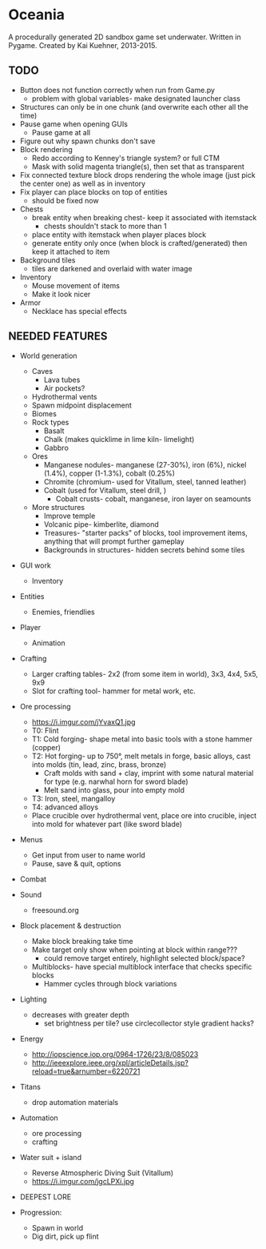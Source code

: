 Oceania
==
A procedurally generated 2D sandbox game set underwater.
Written in Pygame.
Created by Kai Kuehner, 2013-2015.

TODO
--
- Button does not function correctly when run from Game.py
    - problem with global variables- make designated launcher class
- Structures can only be in one chunk (and overwrite each other all the time)
- Pause game when opening GUIs
    - Pause game at all
- Figure out why spawn chunks don't save
- Block rendering
    - Redo according to Kenney's triangle system? or full CTM
    - Mask with solid magenta triangle(s), then set that as transparent
- Fix connected texture block drops rendering the whole image (just pick the center one) as well as in inventory
- Fix player can place blocks on top of entities
    - should be fixed now
- Chests
    - break entity when breaking chest- keep it associated with itemstack
        - chests shouldn't stack to more than 1
    - place entity with itemstack when player places block
    - generate entity only once (when block is crafted/generated) then keep it attached to item
- Background tiles
    - tiles are darkened and overlaid with water image
- Inventory
    - Mouse movement of items
    - Make it look nicer
- Armor
    - Necklace has special effects

NEEDED FEATURES
--
- World generation
    - Caves
        - Lava tubes
        - Air pockets?
    - Hydrothermal vents
    - Spawn midpoint displacement
    - Biomes
    - Rock types
        - Basalt
        - Chalk (makes quicklime in lime kiln- limelight)
        - Gabbro
    - Ores
        - Manganese nodules-  manganese (27-30%), iron (6%), nickel (1.4%), copper (1-1.3%), cobalt (0.25%)
        - Chromite (chromium- used for Vitallum, steel, tanned leather)
        - Cobalt (used for Vitallum, steel drill, )
            - Cobalt crusts- cobalt, manganese, iron layer on seamounts
    - More structures
        - Improve temple
        - Volcanic pipe- kimberlite, diamond
        - Treasures- "starter packs" of blocks, tool improvement items, anything that will prompt further gameplay
        - Backgrounds in structures- hidden secrets behind some tiles
- GUI work
    - Inventory
- Entities
    - Enemies, friendlies
- Player
    - Animation
- Crafting
    - Larger crafting tables- 2x2 (from some item in world), 3x3, 4x4, 5x5, 9x9
    - Slot for crafting tool- hammer for metal work, etc.
- Ore processing
    - https://i.imgur.com/jYvaxQ1.jpg
    - T0: Flint
    - T1: Cold forging- shape metal into basic tools with a stone hammer (copper)
    - T2: Hot forging- up to 750°, melt metals in forge, basic alloys, cast into molds (tin, lead, zinc, brass, bronze)
        - Craft molds with sand + clay, imprint with some natural material for type (e.g. narwhal horn for sword blade)
        - Melt sand into glass, pour into empty mold
    - T3: Iron, steel, mangalloy
    - T4: advanced alloys
    - Place crucible over hydrothermal vent, place ore into crucible, inject into mold for whatever part (like sword blade)
- Menus
    - Get input from user to name world
    - Pause, save & quit, options
- Combat
- Sound
    - freesound.org
- Block placement & destruction
    - Make block breaking take time
    - Make target only show when pointing at block within range???
        - could remove target entirely, highlight selected block/space?
    - Multiblocks- have special multiblock interface that checks specific blocks
        - Hammer cycles through block variations
- Lighting
  - decreases with greater depth
    - set brightness per tile? use circlecollector style gradient hacks?
- Energy
    - http://iopscience.iop.org/0964-1726/23/8/085023
    - http://ieeexplore.ieee.org/xpl/articleDetails.jsp?reload=true&arnumber=6220721
- Titans
    - drop automation materials
- Automation
    - ore processing
    - crafting
- Water suit + island
    - Reverse Atmospheric Diving Suit (Vitallum)
    - https://i.imgur.com/jgcLPXi.jpg
- DEEPEST LORE

- Progression:
    - Spawn in world
    - Dig dirt, pick up flint